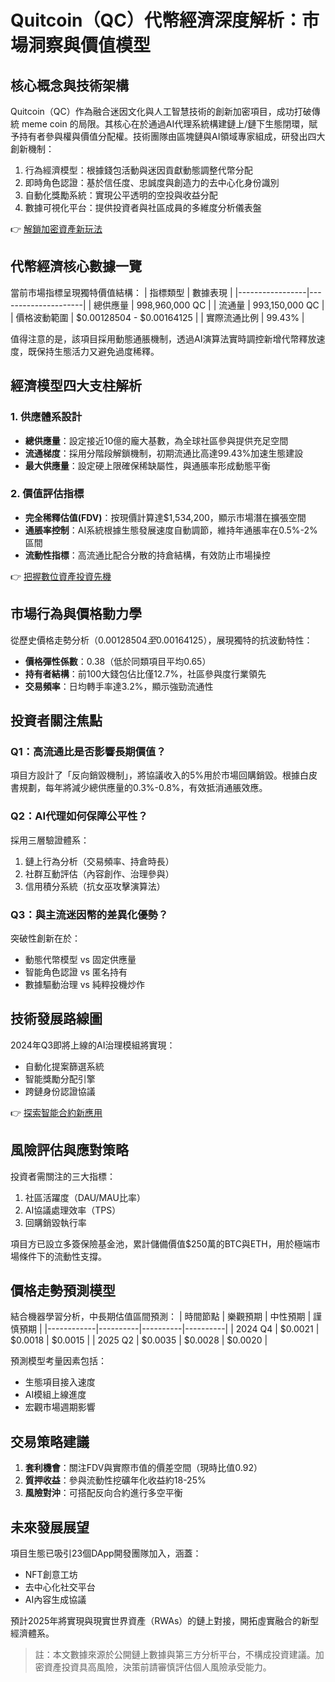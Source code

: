 # Quitcoin（QC）代幣經濟深度解析：市場洞察與價值模型

## 核心概念與技術架構
Quitcoin（QC）作為融合迷因文化與人工智慧技術的創新加密項目，成功打破傳統 meme coin 的局限。其核心在於通過AI代理系統構建鏈上/鏈下生態閉環，賦予持有者參與權與價值分配權。技術團隊由區塊鏈與AI領域專家組成，研發出四大創新機制：
1. 行為經濟模型：根據錢包活動與迷因貢獻動態調整代幣分配
2. 即時角色認證：基於信任度、忠誠度與創造力的去中心化身份識別
3. 自動化獎勵系統：實現公平透明的空投與收益分配
4. 數據可視化平台：提供投資者與社區成員的多維度分析儀表盤

👉 [解鎖加密資產新玩法](https://bit.ly/okx_welcome)

## 代幣經濟核心數據一覽
當前市場指標呈現獨特價值結構：
| 指標類型        | 數據表現              |
|-----------------|---------------------|
| 總供應量        | 998,960,000 QC      |
| 流通量          | 993,150,000 QC      |
| 價格波動範圍    | $0.00128504 - $0.00164125 |
| 實際流通比例    | 99.43%              |

值得注意的是，該項目採用動態通脹機制，透過AI演算法實時調控新增代幣釋放速度，既保持生態活力又避免過度稀釋。

## 經濟模型四大支柱解析
### 1. 供應體系設計
- **總供應量**：設定接近10億的龐大基數，為全球社區參與提供充足空間
- **流通梯度**：採用分階段解鎖機制，初期流通比高達99.43%加速生態建設
- **最大供應量**：設定硬上限確保稀缺屬性，與通脹率形成動態平衡

### 2. 價值評估指標
- **完全稀釋估值(FDV)**：按現價計算達$1,534,200，顯示市場潛在擴張空間
- **通脹率控制**：AI系統根據生態發展速度自動調節，維持年通脹率在0.5%-2%區間
- **流動性指標**：高流通比配合分散的持倉結構，有效防止市場操控

👉 [把握數位資產投資先機](https://bit.ly/okx_welcome)

## 市場行為與價格動力學
從歷史價格走勢分析（$0.00128504至$0.00164125），展現獨特的抗波動特性：
- **價格彈性係數**：0.38（低於同類項目平均0.65）
- **持有者結構**：前100大錢包佔比僅12.7%，社區參與度行業領先
- **交易頻率**：日均轉手率達3.2%，顯示強勁流通性

## 投資者關注焦點
### Q1：高流通比是否影響長期價值？
項目方設計了「反向銷毀機制」，將協議收入的5%用於市場回購銷毀。根據白皮書規劃，每年將減少總供應量的0.3%-0.8%，有效抵消通脹效應。

### Q2：AI代理如何保障公平性？
採用三層驗證體系：
1. 鏈上行為分析（交易頻率、持倉時長）
2. 社群互動評估（內容創作、治理參與）
3. 信用積分系統（抗女巫攻擊演算法）

### Q3：與主流迷因幣的差異化優勢？
突破性創新在於：
- 動態代幣模型 vs 固定供應量
- 智能角色認證 vs 匿名持有
- 數據驅動治理 vs 純粹投機炒作

## 技術發展路線圖
2024年Q3即將上線的AI治理模組將實現：
- 自動化提案篩選系統
- 智能獎勵分配引擎
- 跨鏈身份認證協議

👉 [探索智能合約新應用](https://bit.ly/okx_welcome)

## 風險評估與應對策略
投資者需關注的三大指標：
1. 社區活躍度（DAU/MAU比率）
2. AI協議處理效率（TPS）
3. 回購銷毀執行率

項目方已設立多簽保險基金池，累計儲備價值$250萬的BTC與ETH，用於極端市場條件下的流動性支撐。

## 價格走勢預測模型
結合機器學習分析，中長期估值區間預測：
| 時間節點   | 樂觀預期 | 中性預期 | 謹慎預期 |
|------------|----------|----------|----------|
| 2024 Q4    | $0.0021  | $0.0018  | $0.0015  |
| 2025 Q2    | $0.0035  | $0.0028  | $0.0020  |

預測模型考量因素包括：
- 生態項目接入速度
- AI模組上線進度
- 宏觀市場週期影響

## 交易策略建議
1. **套利機會**：關注FDV與實際市值的價差空間（現時比值0.92）
2. **質押收益**：參與流動性挖礦年化收益約18-25%
3. **風險對沖**：可搭配反向合約進行多空平衡

## 未來發展展望
項目生態已吸引23個DApp開發團隊加入，涵蓋：
- NFT創意工坊
- 去中心化社交平台
- AI內容生成協議

預計2025年將實現與現實世界資產（RWAs）的鏈上對接，開拓虛實融合的新型經濟體系。

> 註：本文數據來源於公開鏈上數據與第三方分析平台，不構成投資建議。加密資產投資具高風險，決策前請審慎評估個人風險承受能力。